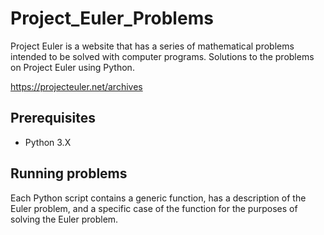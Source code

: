 # Project_Euler_Problems
Project Euler is a website that has a series of mathematical problems intended to be solved with computer programs. Solutions to the problems on Project Euler using Python.

https://projecteuler.net/archives

## Prerequisites
* Python 3.X

## Running problems
Each Python script contains a generic function, has a description of the Euler problem, and a specific case of the function for the purposes of solving the Euler problem.
